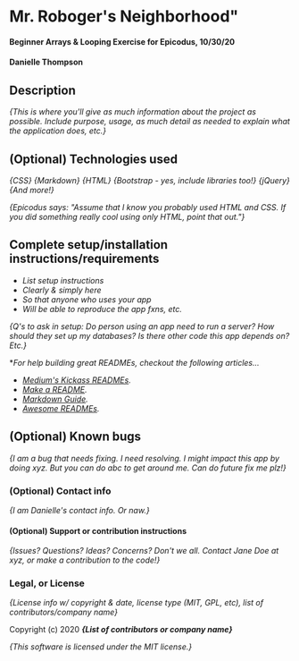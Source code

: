 # Mr. Roboger's Neighborhood"

#### Beginner Arrays & Looping Exercise for Epicodus, 10/30/20

#### Danielle Thompson

## Description

_{This is where you'll give as much information about the project as possible. Include purpose, usage, as much detail as needed to explain what the application does, etc.}_

## (Optional) Technologies used

_{CSS}_
_{Markdown}_
_{HTML}_
_{Bootstrap - yes, include libraries too!}_
_{jQuery}_
_{And more!}_

_{Epicodus says: "Assume that I know you probably used HTML and CSS. If you did something really cool using only HTML, point that out."}_

## Complete setup/installation instructions/requirements

* _List setup instructions_
* _Clearly & simply here_
* _So that anyone who uses your app_
* _Will be able to reproduce the app fxns, etc._

_{Q's to ask in setup: Do person using an app need to run a server? How should they set up my databases? Is there other code this app depends on? Etc.}_

*_For help building great READMEs, checkout the following articles..._
* _[Medium's Kickass READMEs](https://medium.com/@meakaakka/%20a-beginners-guide-to-writing-a-kickass-readme-7ac01da88ab3)._
* _[Make a README](https://www.makeareadme.com/)._
* _[Markdown Guide](https://www.markdownguide.org/cheat-sheet)._
* _[Awesome READMEs](https://github.com/matiassingers/awesome-readme)._

## (Optional) Known bugs

_{I am a *bug* that needs fixing. I need resolving. I might impact this app by doing xyz. But you can do abc to get around me. Can do future fix me plz!}_

### (Optional) Contact info

_{I am Danielle's contact info. Or naw.}_

#### (Optional) Support or contribution instructions

_{Issues? Questions? Ideas? Concerns? Don't we all. Contact Jane Doe at xyz, or make a contribution to the code!}_

### Legal, or License 

_{License info w/ copyright & date, license type (MIT, GPL, etc), list of contributors/company name}_

Copyright (c) 2020 **_{List of contributors or company name}_**

_{This software is licensed under the MIT license.}_